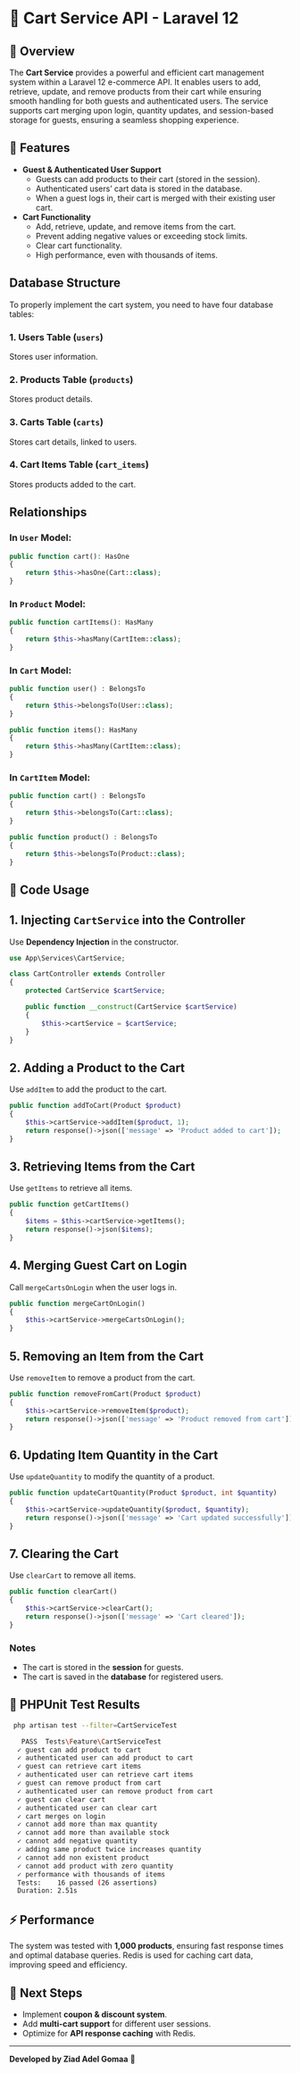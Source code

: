 # 🛒 Cart Service API - Laravel 12

## 🚀 Overview
The **Cart Service** provides a powerful and efficient cart management system within a Laravel 12 e-commerce API. It enables users to add, retrieve, update, and remove products from their cart while ensuring smooth handling for both guests and authenticated users. The service supports cart merging upon login, quantity updates, and session-based storage for guests, ensuring a seamless shopping experience.

## 🔑 Features

- **Guest & Authenticated User Support**
  - Guests can add products to their cart (stored in the session).
  - Authenticated users’ cart data is stored in the database.
  - When a guest logs in, their cart is merged with their existing user cart.
- **Cart Functionality**
  - Add, retrieve, update, and remove items from the cart.
  - Prevent adding negative values or exceeding stock limits.
  - Clear cart functionality.
  - High performance, even with thousands of items.



## Database Structure
To properly implement the cart system, you need to have four database tables:

### 1. Users Table (`users`)
Stores user information.

### 2. Products Table (`products`)
Stores product details.

### 3. Carts Table (`carts`)
Stores cart details, linked to users.

### 4. Cart Items Table (`cart_items`)
Stores products added to the cart.

## Relationships

### In `User` Model:
```php
public function cart(): HasOne
{
    return $this->hasOne(Cart::class);
}
```

### In `Product` Model:
```php
public function cartItems(): HasMany
{
    return $this->hasMany(CartItem::class);
}
```

### In `Cart` Model:
```php
public function user() : BelongsTo
{
    return $this->belongsTo(User::class);
}

public function items(): HasMany
{
    return $this->hasMany(CartItem::class);
}
```

### In `CartItem` Model:
```php
public function cart() : BelongsTo
{
    return $this->belongsTo(Cart::class);
}

public function product() : BelongsTo
{
    return $this->belongsTo(Product::class);
}
```

## 🔹 Code Usage
## 1. Injecting `CartService` into the Controller
Use **Dependency Injection** in the constructor.

```php
use App\Services\CartService;

class CartController extends Controller
{
    protected CartService $cartService;

    public function __construct(CartService $cartService)
    {
        $this->cartService = $cartService;
    }
}
```

## 2. Adding a Product to the Cart
Use `addItem` to add the product to the cart.

```php
public function addToCart(Product $product)
{
    $this->cartService->addItem($product, 1);
    return response()->json(['message' => 'Product added to cart']);
}
```

## 3. Retrieving Items from the Cart
Use `getItems` to retrieve all items.

```php
public function getCartItems()
{
    $items = $this->cartService->getItems();
    return response()->json($items);
}
```

## 4. Merging Guest Cart on Login
Call `mergeCartsOnLogin` when the user logs in.

```php
public function mergeCartOnLogin()
{
    $this->cartService->mergeCartsOnLogin();
}
```

## 5. Removing an Item from the Cart
Use `removeItem` to remove a product from the cart.

```php
public function removeFromCart(Product $product)
{
    $this->cartService->removeItem($product);
    return response()->json(['message' => 'Product removed from cart']);
}
```
## 6. Updating Item Quantity in the Cart
Use `updateQuantity` to modify the quantity of a product.

```php
public function updateCartQuantity(Product $product, int $quantity)
{
    $this->cartService->updateQuantity($product, $quantity);
    return response()->json(['message' => 'Cart updated successfully']);
}
```
## 7. Clearing the Cart
Use `clearCart` to remove all items.
```php
public function clearCart()
{
    $this->cartService->clearCart();
    return response()->json(['message' => 'Cart cleared']);
}
```

### Notes
- The cart is stored in the **session** for guests.
- The cart is saved in the **database** for registered users.

## 🧪 PHPUnit Test Results

```bash
 php artisan test --filter=CartServiceTest

   PASS  Tests\Feature\CartServiceTest
  ✓ guest can add product to cart                                                                                    0.96s
  ✓ authenticated user can add product to cart                                                                       0.06s
  ✓ guest can retrieve cart items                                                                                    0.04s
  ✓ authenticated user can retrieve cart items                                                                       0.04s
  ✓ guest can remove product from cart                                                                               0.04s
  ✓ authenticated user can remove product from cart                                                                  0.04s
  ✓ guest can clear cart                                                                                             0.04s
  ✓ authenticated user can clear cart                                                                                0.04s
  ✓ cart merges on login                                                                                             0.03s
  ✓ cannot add more than max quantity                                                                                0.03s
  ✓ cannot add more than available stock                                                                             0.03s
  ✓ cannot add negative quantity                                                                                     0.03s
  ✓ adding same product twice increases quantity                                                                     0.04s
  ✓ cannot add non existent product                                                                                  0.04s
  ✓ cannot add product with zero quantity                                                                            0.03s
  ✓ performance with thousands of items                                                                              0.87s
  Tests:    16 passed (26 assertions)
  Duration: 2.51s
```

## ⚡ Performance

The system was tested with **1,000 products**, ensuring fast response times and optimal database queries. Redis is used for caching cart data, improving speed and efficiency.


## 📌 Next Steps

- Implement **coupon & discount system**.
- Add **multi-cart support** for different user sessions.
- Optimize for **API response caching** with Redis.

---

**Developed by Ziad Adel Gomaa** 🚀
